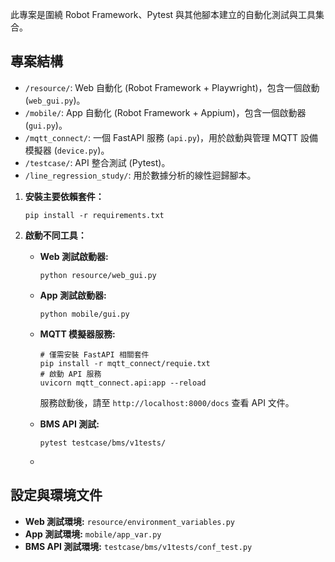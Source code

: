 此專案是圍繞 Robot Framework、Pytest 與其他腳本建立的自動化測試與工具集合。

## 專案結構

* `/resource/`: Web 自動化 (Robot Framework + Playwright)，包含一個啟動 (`web_gui.py`)。
* `/mobile/`: App 自動化 (Robot Framework + Appium)，包含一個啟動器 (`gui.py`)。
* `/mqtt_connect/`: 一個 FastAPI 服務 (`api.py`)，用於啟動與管理 MQTT 設備模擬器 (`device.py`)。
* `/testcase/`: API 整合測試 (Pytest)。
* `/line_regression_study/`: 用於數據分析的線性迴歸腳本。


1.  **安裝主要依賴套件：**
    ```
    pip install -r requirements.txt
    ```
	
2.  **啟動不同工具：**

    * **Web 測試啟動器:**
        ```
        python resource/web_gui.py
        ```

    * **App 測試啟動器:**
        ```
        python mobile/gui.py
        ```

    * **MQTT 模擬器服務:**
        ```
        # 僅需安裝 FastAPI 相關套件
        pip install -r mqtt_connect/requie.txt
        # 啟動 API 服務
        uvicorn mqtt_connect.api:app --reload
        ```
        服務啟動後，請至 `http://localhost:8000/docs` 查看 API 文件。

    * **BMS API 測試:**
        ```
        pytest testcase/bms/v1tests/
        ```
	*

## 設定與環境文件

* **Web 測試環境:** `resource/environment_variables.py`
* **App 測試環境:** `mobile/app_var.py`
* **BMS API 測試環境:** `testcase/bms/v1tests/conf_test.py`